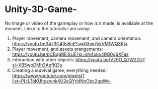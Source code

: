 # Unity-3D-Game-
No image or video of the gameplay or how is it made, is available at the moment.
Links to the tutorials i am using:
1. Player movement, camera movement, and camera orientation: https://youtu.be/f473C43s8nE?si=lXhw7pkVMfWQ3Kkr
2. Player movement, and assets arangements: https://youtu.be/pCBqgREiSUE?si=sN4oko4RG0g6XFas
3. Interaction with other objects: https://youtu.be/V29O_Q7W2ZU?si=XB5wpDMh3ApfKj3u 
4. Creating a survival game, everything needed: https://www.youtube.com/playlist?list=PLtLToKUhgzwnk4U2eQYridNnObc2gqWo-

